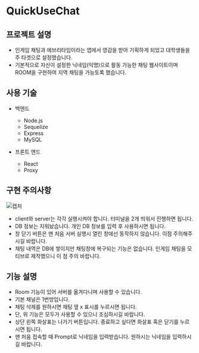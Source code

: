 # QuickUseChat

## 프로젝트 설명

- 인게임 채팅과 에브리타임이라는 앱에서 영감을 받아 기획하게 되었고 대학생들을 주 타겟으로 설정했습니다.
- 기본적으로 자신이 설정한 닉네임(익명)으로 활동 가능한 채팅 웹사이트이며 ROOM을 구현하여 지역 채팅을 가능토록 했습니다.

## 사용 기술

- 백엔드
  - Node.js
  - Sequelize
  - Express
  - MySQL

- 프론트 엔드
  - React
  - Proxy

## 구현 주의사항

![캡처](https://user-images.githubusercontent.com/84797433/174744962-4e7c40df-600a-442a-9b33-a56f20181054.PNG)

- client와 server는 각각 실행시켜야 합니다. 터미널을 2개 띄워서 진행하면 됩니다.
- DB 정보는 지워놨습니다. 개인 DB 정보를 입력 후 사용하시면 됩니다.
- 창 닫기 버튼은 맨 처음 서버 실행시 열린 창에선 동작하지 않습니다. 이점 주의해주시길 바랍니다.
- 채팅 내역은 DB에 쌓이지만 채팅창에 복구되는 기능은 없습니다. 인게임 채팅을 모티브로 제작했으니 이 점 주의 바랍니다.  

## 기능 설명

- Room 기능이 있어 서버를 옮겨다니며 사용할 수 있습니다.
- 기본 채널은 1번방입니다.
- 채팅 삭제를 원하시면 채팅 옆 x 표시를 누르시면 됩니다.
- 단, 위 기능은 모두가 사용할 수 있으니 조심하시길 바랍니다.
- 상단 왼쪽 화살표는 나가기 버튼입니다. 종료하고 싶다면 화살표 혹은 닫기를 누르시면 됩니다.
- 맨 처음 접속할 때 Prompt로 닉네임을 입력받습니다. 원하시는 닉네임을 입력하시길 바랍니다.
